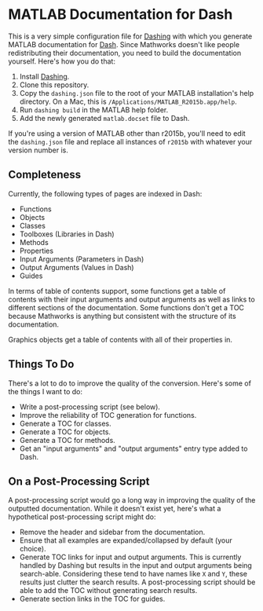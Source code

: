 # MATLAB Documentation for Dash

This is a very simple configuration file for [Dashing][dashing-cli]
with which you generate MATLAB documentation for
[Dash][dash-app]. Since Mathworks doesn't like people redistributing
their documentation, you need to build the documentation
yourself. Here's how you do that:

1. Install [Dashing][dashing-cli].
2. Clone this repository.
3. Copy the `dashing.json` file to the root of your MATLAB
   installation's help directory. On a Mac, this is
   `/Applications/MATLAB_R2015b.app/help`.
4. Run `dashing build` in the MATLAB help folder.
5. Add the newly generated `matlab.docset` file to Dash.

If you're using a version of MATLAB other than r2015b, you'll need to
edit the `dashing.json` file and replace all instances of `r2015b`
with whatever your version number is.

[dashing-cli]: https://github.com/technosophos/dashing
[dash-app]: https://kapeli.com/dash

## Completeness

Currently, the following types of pages are indexed in Dash:

- Functions
- Objects
- Classes
- Toolboxes (Libraries in Dash)
- Methods
- Properties
- Input Arguments (Parameters in Dash)
- Output Arguments (Values in Dash)
- Guides

In terms of table of contents support, some functions get a table of
contents with their input arguments and output arguments as well as
links to different sections of the documentation. Some functions don't
get a TOC because Mathworks is anything but consistent with the
structure of its documentation.

Graphics objects get a table of contents with all of their properties
in.

## Things To Do

There's a lot to do to improve the quality of the conversion. Here's
some of the things I want to do:

- Write a post-processing script (see below).
- Improve the reliability of TOC generation for functions.
- Generate a TOC for classes.
- Generate a TOC for objects.
- Generate a TOC for methods.
- Get an "input arguments" and "output arguments" entry type added to
  Dash.

## On a Post-Processing Script

A post-processing script would go a long way in improving the quality
of the outputted documentation. While it doesn't exist yet, here's
what a hypothetical post-processing script might do:

- Remove the header and sidebar from the documentation.
- Ensure that all examples are expanded/collapsed by default (your
  choice).
- Generate TOC links for input and output arguments. This is currently
  handled by Dashing but results in the input and output arguments
  being search-able. Considering these tend to have names like `X` and
  `Y`, these results just clutter the search results. A
  post-processing script should be able to add the TOC without
  generating search results.
 - Generate section links in the TOC for guides.
